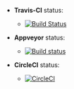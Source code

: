 * **Travis-CI** status:
    * [![Build Status](https://travis-ci.org/depapp/simplest.svg?branch=master)](https://travis-ci.org/depapp/simplest)

* **Appveyor** status:
    * [![Build status](https://ci.appveyor.com/api/projects/status/nc085fn4eclefhld?svg=true)](https://ci.appveyor.com/project/depapp/simplest)

* **CircleCI** status:
    * [![CircleCI](https://circleci.com/gh/depapp/simplest.svg?style=svg)](https://circleci.com/gh/depapp/simplest)
